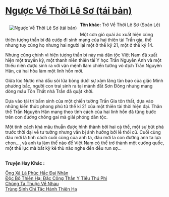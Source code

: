 <a href="https://utruyen.com/nguoc-ve-thoi-le-so-tai-ban/12767/" title="Ngược Về Thời Lê Sơ (tái bản)"><h1>Ngược Về Thời Lê Sơ (tái bản)</h1></a><div style="display:table"><img align="right" style="float: left; padding: 10px;" src="https://utruyen.com/images/story/200x260/nguoc-ve-thoi-le-so-tai-ban.jpg" alt="Ngược Về Thời Lê Sơ (tái bản)"><b>Tên khác: </b>Trở Về Thời Lê Sơ (Soán Lê)<p></p>Một cơn gió quái ác xuất hiện cùng thiên tượng thần bí đã cướp đi sinh mạng của hai thiên tài Trần gia, thế nhưng tuy cùng họ nhưng hai người lại một ở thế kỷ 21, một ở thế kỷ 14.<p></p>Nhưng cũng chính vì hiện tượng thần bí này mà dân tộc Việt Nam đã xuất hiện một truyền kỳ, một thanh niên thiên tài Y học Trần Nguyên Anh và một thiếu niên được sinh ra với vận mệnh llàm chiến tướng vô địch Trần Nguyên Hãn, cả hai hòa làm một linh hồn mới.<p></p>Giữa lúc Nước nhà dầu sôi lửa bỏng dưới sự xâm lăng tàn bạo của giặc Minh phương bắc, người con trai sinh ra tại mảnh đất Sơn Đông nhưng mang dòng máu Tôn Thất nhà Trần đã quật khởi. <p></p>Dựa vào tài trí bẩm sinh của một chiến tướng Trần Gia tôn thất, dựa vào những kiến thức phong phú từ thế kỉ 21 của một thiên tài thời hiện đại. Thân thể Trần Nguyên Hãn mang theo tính cách của hai linh hồn đã từng bước trên con đường chông gai mà giải phóng dân tộc. <p></p>Một tính cách khá mâu thuẫn được hình thành bởi hai cá thể, một sự bứt phá trước thời đại về tư tưởng nhưng vẫn bị ảnh hưởng bởi lề thói cũ. Cuối cùng đâu mới là tính cách cuối cùng của anh ta, đâu mới la con đường anh ta lựa chọn.... và anh ta làm thế nào để Việt Nam có thể trở thành một cường quốc, một thế lực mà bất kỳ kẻ thù nào nghe đến đều run sợ...</div><p><br><b>Truyện Hay Khác :</b></p><a href="https://utruyen.com/ong-xa-la-phuc-hac-dai-nhan/1311/" alt="Ông Xã Là Phúc Hắc Đại Nhân">Ông Xã Là Phúc Hắc Đại Nhân</a><br/><a href="https://truyenngontinhay.wordpress.com/2019/10/03/doc-bo-thien-ha-dac-cong-than-y-tieu-thu-phi/" alt="Độc Bộ Thiên Hạ: Đặc Công Thần Y Tiểu Thú Phi">Độc Bộ Thiên Hạ: Đặc Công Thần Y Tiểu Thú Phi</a><br/><a href="https://www.flickr.com/photos/183745219@N08/49164220917/" alt="Chúng Ta Thuộc Về Nhau">Chúng Ta Thuộc Về Nhau</a><br/><a href="https://github.com/quanluxury/truyenhot/tree/master/truyenhay/11495/" alt="Trùng Sinh Chi Tặc Hành Thiên Hạ">Trùng Sinh Chi Tặc Hành Thiên Hạ</a><br/>